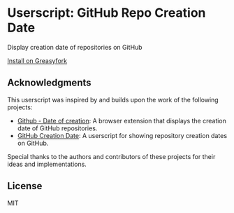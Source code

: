 # Userscript: GitHub Repo Creation Date

Display creation date of repositories on GitHub

[Install on Greasyfork](https://greasyfork.org/scripts/[id])

## Acknowledgments

This userscript was inspired by and builds upon the work of the following projects:

- [Github - Date of creation](https://github.com/lvarayut/github-date-of-creation): A browser extension that displays the creation date of GitHub repositories.
- [GitHub Creation Date](https://greasyfork.org/scripts/527825): A userscript for showing repository creation dates on GitHub.

Special thanks to the authors and contributors of these projects for their ideas and implementations.

## License

MIT
